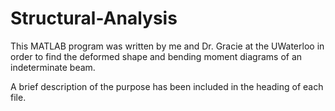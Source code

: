 # Structural-Analysis

This MATLAB program was written by me and Dr. Gracie at the UWaterloo in order to find the deformed shape and bending moment diagrams of an indeterminate beam. 

A brief description of the purpose has been included in the heading of each file.
